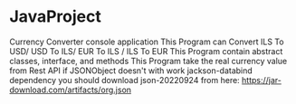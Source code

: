 # JavaProject
Currency Converter console application
This Program can Convert ILS To USD/ USD To ILS/ EUR To ILS / ILS To EUR
This Program contain abstract classes, interface, and methods
This Program take the real currency value from Rest API
if JSONObject doesn't with work jackson-databind dependency you should download json-20220924 
from here: https://jar-download.com/artifacts/org.json
